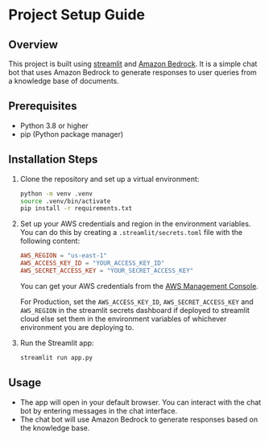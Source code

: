 # Project Setup Guide

## Overview
This project is built using [streamlit](https://streamlit.io/) and [Amazon Bedrock](https://aws.amazon.com/bedrock/). It is a simple chat bot that uses Amazon Bedrock to generate responses to user queries from a knowledge base of documents.

## Prerequisites
- Python 3.8 or higher
- pip (Python package manager)

## Installation Steps

1. Clone the repository and set up a virtual environment:
   ```bash
   python -m venv .venv
   source .venv/bin/activate
   pip install -r requirements.txt
   ```

2. Set up your AWS credentials and region in the environment variables. You can do this by creating a `.streamlit/secrets.toml` file with the following content:
   ```toml
   AWS_REGION = "us-east-1"
   AWS_ACCESS_KEY_ID = "YOUR_ACCESS_KEY_ID"
   AWS_SECRET_ACCESS_KEY = "YOUR_SECRET_ACCESS_KEY"
   ```

   You can get your AWS credentials from the [AWS Management Console](https://us-east-1.console.aws.amazon.com/console/home?region=us-east-1#/settings/details).

   For Production, set the `AWS_ACCESS_KEY_ID`, `AWS_SECRET_ACCESS_KEY` and `AWS_REGION` in the streamlit secrets dashboard if deployed to streamlit cloud else set them in the environment variables of whichever environment you are deploying to.

3. Run the Streamlit app:
   ```bash
   streamlit run app.py
   ```

## Usage
- The app will open in your default browser. You can interact with the chat bot by entering messages in the chat interface.
- The chat bot will use Amazon Bedrock to generate responses based on the knowledge base.

